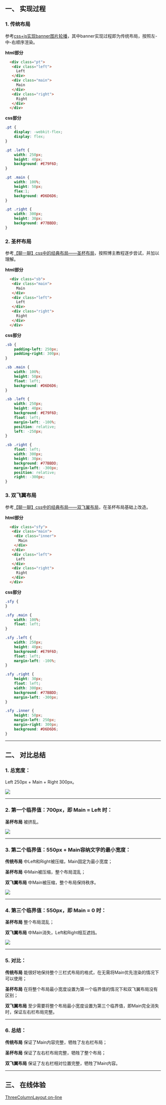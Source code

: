 ## 一、 实现过程
### 1. 传统布局

参考[css+js实现banner图片轮播](https://blog.csdn.net/zy13608089849/article/details/79352198)，其中banner实现过程即为传统布局，按照左-中-右顺序渲染。

**html部分**

```html
  <div class="pt"> 
   <div class="left">
     Left 
   </div> 
   <div class="main">
     Main 
   </div> 
   <div class="right">
     Right 
   </div> 
  </div> 
```

**css部分**

```css
.pt {
    display: -webkit-flex;
    display: flex;
}

.pt .left {
    width: 250px;
    height: 40px;
    background: #E79F6D;
}

.pt .main {
    width: 100%;
    height: 50px;
    flex:1;
    background: #D6D6D6;
}

.pt .right {
    width: 300px;
    height: 30px;
    background: #77BBDD;
}
```

### 2. 圣杯布局

参考[【聊一聊】css中的经典布局——圣杯布局](http://www.cnblogs.com/hl-520/p/5753075.html)，按照博主教程逐步尝试，并加以理解。

**html部分**

```html
  <div class="sb"> 
   <div class="main">
     Main 
   </div> 
   <div class="left">
     Left 
   </div> 
   <div class="right">
     Right 
   </div> 
  </div> 
```

**css部分**

```css
.sb {
    padding-left: 250px;
    padding-right: 300px;
}

.sb .main {
    width: 100%;
    height: 50px;
    float: left;
    background: #D6D6D6;
}

.sb .left {
    width: 250px;
    height: 40px;
    background: #E79F6D;
    float: left;
    margin-left: -100%;
    position: relative;
    left: -250px;
}

.sb .right {
    float: left;
    width: 300px;
    height: 30px;
    background: #77BBDD;
    margin-left: -300px;
    position: relative;
    right: -300px;
}
```

### 3. 双飞翼布局

参考[【聊一聊】css中的经典布局——双飞翼布局](https://www.cnblogs.com/hl-520/p/5754111.html)，在圣杯布局基础上改造。

**html部分**

```html
  <div class="sfy"> 
   <div class="main"> 
    <div class="inner">
      Main 
    </div> 
   </div> 
   <div class="left">
     Left 
   </div> 
   <div class="right">
     Right 
   </div> 
  </div> 
```

**css部分**

```css
.sfy {
}

.sfy .main {
    width: 100%;
    float: left;
}

.sfy .left {
    width: 250px;
    height: 40px;
    background: #E79F6D;
    float: left;
    margin-left: -100%;
}

.sfy .right {
    height: 30px;
    float: left;
    width: 300px;
    background: #77BBDD;
    margin-left: -300px;
}

.sfy .inner {
    height: 50px;
    margin-left: 250px;
    margin-right: 300px;
    background: #D6D6D6;
}
```

---
## 二、 对比总结
### 1. 总宽度：

Left 250px + Main + Right 300px。

![](https://github.com/universezy/ThreeColumnLayout/blob/master/img/001.png?raw=true)

** **
### 2. 第一个临界值：700px，即 Main = Left 时：

**圣杯布局** 被挤乱。

![](https://github.com/universezy/ThreeColumnLayout/blob/master/img/002.png?raw=true)

** **
### 3. 第二个临界值：550px + Main容纳文字的最小宽度：

**传统布局** 中Left和Right被压缩，Main固定为最小宽度；

**圣杯布局** 中Main被压缩，整个布局混乱；

**双飞翼布局** 中Main被压缩，整个布局保持秩序。

![](https://github.com/universezy/ThreeColumnLayout/blob/master/img/003.png?raw=true)

** **
### 4. 第三个临界值：550px，即 Main = 0 时：

**圣杯布局** 整个布局混乱；

**双飞翼布局** 中Main消失，Left和Right相互遮挡。

![](https://github.com/universezy/ThreeColumnLayout/blob/master/img/004.png?raw=true)

** **
### 5. 对比：

**传统布局** 能很好地保持整个三栏式布局的格式，在无需将Main优先渲染的情况下可以使用；

**圣杯布局** 在将整个布局最小宽度设置为第一个临界值的情况下和双飞翼布局没有区别；

**双飞翼布局** 至少需要将整个布局最小宽度设置为第三个临界值，即Main完全消失时，保证左右栏布局完整。

** **
### 6. 总结：

**传统布局** 保证了Main内容完整，牺牲了左右栏布局；

**圣杯布局** 保证了左右栏布局完整，牺牲了整个布局；

**双飞翼布局** 保证了左右栏相对位置完整，牺牲了Main内容。

---
## 三、 在线体验

[ThreeColumnLayout on-line](https://universezy.github.io/demo/threecolumnlayout.html)
